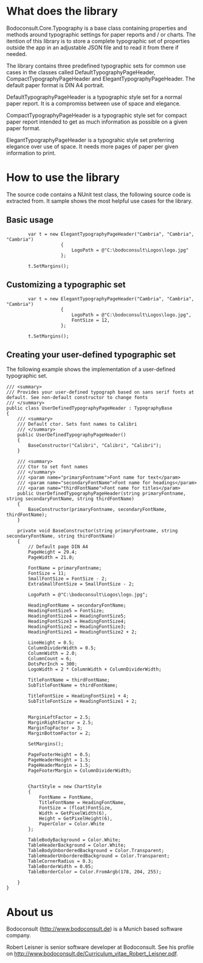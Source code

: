 # What does the library

Bodoconsult.Core.Typography is a base class containing properties and methods around typographic settings for paper reports and / or charts. 
The itention of this library is to store a complete typographic set of properties outside the app in an adjustable JSON file and to read it from there if needed. 

The library contains three predefined typographic sets for common use cases in the classes called DefaultTypographyPageHeader, CompactTypographyPageHeader and ElegantTypographyPageHeader. 
The default paper format is DIN A4 portrait.

DefaultTypographyPageHeader is a typographic style set for a normal paper report. It is a compromiss between use of space and elegance. 

CompactTypographyPageHeader is a typographic style set for compact paper report intended to get as much information as possible on a given paper format.

ElegantTypographyPageHeader is a typograhic style set preferring elegance over use of space. It needs more pages of paper per given information to print.

# How to use the library

The source code contains a NUnit test class, the following source code is extracted from. It sample shows the most helpful use cases for the library.

## Basic usage

            var t = new ElegantTypographyPageHeader("Cambria", "Cambria", "Cambria")
                        {
                            LogoPath = @"C:\bodoconsult\Logos\logo.jpg"
                        };
						
            t.SetMargins();
			
## Customizing a typographic set

            var t = new ElegantTypographyPageHeader("Cambria", "Cambria", "Cambria")
                        {
                            LogoPath = @"C:\bodoconsult\Logos\logo.jpg",
							FontSize = 12,
                        };
						
            t.SetMargins();

## Creating your user-defined typographic set

The following example shows the implementation of a user-defined typographic set. 

	/// <summary>
    /// Provides your user-defined typograph based on sans serif fonts at default. See non-default constructor to change fonts
    /// </summary>
    public class UserDefinedTypographyPageHeader : TypographyBase
    {
        /// <summary>
        /// Default ctor. Sets font names to Calibri
        /// </summary>
        public UserDefinedTypographyPageHeader()
        {
            BaseConstructor("Calibri", "Calibri", "Calibri");
        }

        /// <summary>
        /// Ctor to set font names
        /// </summary>
        /// <param name="primaryFontname">Font name for text</param>
        /// <param name="secondaryFontName">Font name for headings</param>
        /// <param name="thirdFontName">Font name for titles</param>
        public UserDefinedTypographyPageHeader(string primaryFontname, string secondaryFontName, string thirdFontName)
        {
            BaseConstructor(primaryFontname, secondaryFontName, thirdFontName);
        }

        private void BaseConstructor(string primaryFontname, string secondaryFontName, string thirdFontName)
        {
            // Default page DIN A4 
            PageHeight = 29.4;
            PageWidth = 21.0;

            FontName = primaryFontname;
            FontSize = 11;
            SmallFontSize = FontSize - 2;
            ExtraSmallFontSize = SmallFontSize - 2;

			LogoPath = @"C:\bodoconsult\Logos\logo.jpg";

            HeadingFontName = secondaryFontName;
            HeadingFontSize5 = FontSize;
            HeadingFontSize4 = HeadingFontSize5;
            HeadingFontSize3 = HeadingFontSize4;
            HeadingFontSize2 = HeadingFontSize3;
            HeadingFontSize1 = HeadingFontSize2 + 2;

            LineHeight = 0.5;
            ColumnDividerWidth = 0.5;
            ColumnWidth = 2.0;
            ColumnCount = 6;
            DotsPerInch = 300;
            LogoWidth = 2 * ColumnWidth + ColumnDividerWidth;

            TitleFontName = thirdFontName;
            SubTitleFontName = thirdFontName;

            TitleFontSize = HeadingFontSize1 + 4;
            SubTitleFontSize = HeadingFontSize1 + 2;


            MarginLeftFactor = 2.5;
            MarginRightFactor = 2.5;
            MarginTopFactor = 3;
            MarginBottomFactor = 2;

            SetMargins();

            PageFooterHeight = 0.5;
            PageHeaderHeight = 1.5;
            PageHeaderMargin = 1.5;
            PageFooterMargin = ColumnDividerWidth;


            ChartStyle = new ChartStyle
            {
                FontName = FontName,
                TitleFontName = HeadingFontName,
                FontSize = (float)FontSize,
                Width = GetPixelWidth(6),
                Height = GetPixelHeight(6),
                PaperColor = Color.White
            };

            TableBodyBackground = Color.White;
            TableHeaderBackground = Color.White;
            TableBodyUnborderedBackground = Color.Transparent;
            TableHeaderUnborderedBackground = Color.Transparent;
            TableCornerRadius = 0.3;
            TableBorderWidth = 0.05;
            TableBorderColor = Color.FromArgb(178, 204, 255);

        }
    }


# About us

Bodoconsult (<http://www.bodoconsult.de>) is a Munich based software company.

Robert Leisner is senior software developer at Bodoconsult. See his profile on <http://www.bodoconsult.de/Curriculum_vitae_Robert_Leisner.pdf>.

